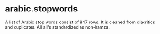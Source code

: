 # arabic.stopwords
A list of Arabic stop words consist of 847 rows. It is cleaned from diacritics and duplicates. All alifs standardized as non-hamza.
